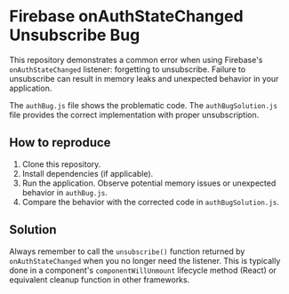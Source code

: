 # Firebase onAuthStateChanged Unsubscribe Bug

This repository demonstrates a common error when using Firebase's `onAuthStateChanged` listener: forgetting to unsubscribe.  Failure to unsubscribe can result in memory leaks and unexpected behavior in your application.

The `authBug.js` file shows the problematic code. The `authBugSolution.js` file provides the correct implementation with proper unsubscription.

## How to reproduce

1. Clone this repository.
2. Install dependencies (if applicable).
3. Run the application.  Observe potential memory issues or unexpected behavior in `authBug.js`.
4. Compare the behavior with the corrected code in `authBugSolution.js`.

## Solution

Always remember to call the `unsubscribe()` function returned by `onAuthStateChanged` when you no longer need the listener.  This is typically done in a component's `componentWillUnmount` lifecycle method (React) or equivalent cleanup function in other frameworks.